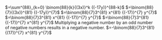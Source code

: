 $=\sum^{88}_{k=0} \binom{88}{k}{(3x)}^k {(-17y)}^{88-k}$
$=\binom{88}{7}{(3x)}^{81} {(-17y)}^{7}$
$=\binom{88}{7}3^{81} x^{81} {(-17)}^{7} y^{7}$
$=\binom{88}{7}3^{81} x^{81} {(-17)}^{7} y^{7}$
$=\binom{88}{7}3^{81} {(-17)}^{7} x^{81} y^{7}$
Multiplying a negative number by an odd number of negative numbers results in a negative number.
$=-\binom{88}{7}3^{81} {(17)}^{7} x^{81} y^{7}$
